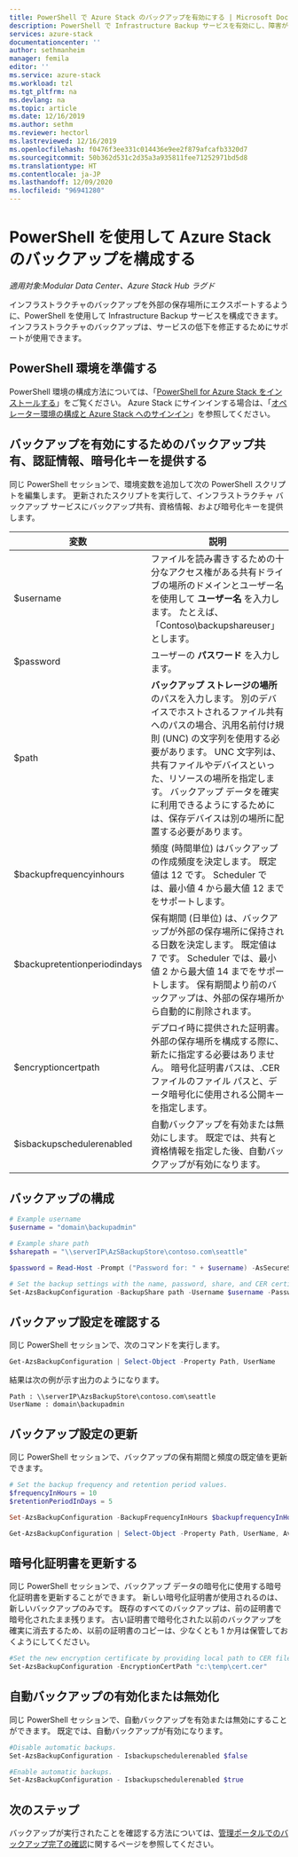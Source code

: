 ```yaml
---
title: PowerShell で Azure Stack のバックアップを有効にする | Microsoft Docs
description: PowerShell で Infrastructure Backup サービスを有効にし、障害が発生した場合に Azure Stack を復元できるようにする方法について学習します。
services: azure-stack
documentationcenter: ''
author: sethmanheim
manager: femila
editor: ''
ms.service: azure-stack
ms.workload: tzl
ms.tgt_pltfrm: na
ms.devlang: na
ms.topic: article
ms.date: 12/16/2019
ms.author: sethm
ms.reviewer: hectorl
ms.lastreviewed: 12/16/2019
ms.openlocfilehash: f0476f3ee331c014436e9ee2f879afcafb3320d7
ms.sourcegitcommit: 50b362d531c2d35a3a935811fee71252971bd5d8
ms.translationtype: HT
ms.contentlocale: ja-JP
ms.lasthandoff: 12/09/2020
ms.locfileid: "96941280"
---
```

# <a name="configure-backup-for-azure-stack-with-powershell"></a>PowerShell を使用して Azure Stack のバックアップを構成する

*適用対象:Modular Data Center、Azure Stack Hub ラグド*

インフラストラクチャのバックアップを外部の保存場所にエクスポートするように、PowerShell を使用して Infrastructure Backup サービスを構成できます。 インフラストラクチャのバックアップは、サービスの低下を修正するためにサポートが使用できます。

## <a name="prepare-powershell-environment"></a>PowerShell 環境を準備する

PowerShell 環境の構成方法については、「[PowerShell for Azure Stack をインストールする](../../operator/azure-stack-powershell-install.md)」をご覧ください。 Azure Stack にサインインする場合は、「[オペレーター環境の構成と Azure Stack へのサインイン](../../operator/azure-stack-powershell-configure-admin.md)」を参照してください。

## <a name="provide-the-backup-share-credentials-and-encryption-key-to-enable-backup"></a>バックアップを有効にするためのバックアップ共有、認証情報、暗号化キーを提供する

同じ PowerShell セッションで、環境変数を追加して次の PowerShell スクリプトを編集します。 更新されたスクリプトを実行して、インフラストラクチャ バックアップ サービスにバックアップ共有、資格情報、および暗号化キーを提供します。

|変数  |説明  |
|---------|---------|
|$username     | ファイルを読み書きするための十分なアクセス権がある共有ドライブの場所のドメインとユーザー名を使用して **ユーザー名** を入力します。 たとえば、「Contoso\\backupshareuser」とします。        |
|$password     | ユーザーの **パスワード** を入力します。        |
|$path     | **バックアップ ストレージの場所** のパスを入力します。 別のデバイスでホストされるファイル共有へのパスの場合、汎用名前付け規則 (UNC) の文字列を使用する必要があります。 UNC 文字列は、共有ファイルやデバイスといった、リソースの場所を指定します。 バックアップ データを確実に利用できるようにするためには、保存デバイスは別の場所に配置する必要があります。        |
|$backupfrequencyinhours     | 頻度 (時間単位) はバックアップの作成頻度を決定します。 既定値は 12 です。 Scheduler では、最小値 4 から最大値 12 までをサポートします。        |
|$backupretentionperiodindays     | 保有期間 (日単位) は、バックアップが外部の保存場所に保持される日数を決定します。 既定値は 7 です。 Scheduler では、最小値 2 から最大値 14 までをサポートします。 保有期間より前のバックアップは、外部の保存場所から自動的に削除されます。        |
|$encryptioncertpath     | デプロイ時に提供された証明書。 外部の保存場所を構成する際に、新たに指定する必要はありません。 暗号化証明書パスは、.CER ファイルのファイル パスと、データ暗号化に使用される公開キーを指定します。        |
|$isbackupschedulerenabled     | 自動バックアップを有効または無効にします。 既定では、共有と資格情報を指定した後、自動バックアップが有効になります。        |

## <a name="configure-backup"></a>バックアップの構成

```powershell
# Example username
$username = "domain\backupadmin"

# Example share path
$sharepath = "\\serverIP\AzSBackupStore\contoso.com\seattle"

$password = Read-Host -Prompt ("Password for: " + $username) -AsSecureString

# Set the backup settings with the name, password, share, and CER certificate file.
Set-AzsBackupConfiguration -BackupShare path -Username $username -Password $password
```

## <a name="confirm-backup-settings"></a>バックアップ設定を確認する

同じ PowerShell セッションで、次のコマンドを実行します。

```powershell
Get-AzsBackupConfiguration | Select-Object -Property Path, UserName
```

結果は次の例が示す出力のようになります。

```shell
Path : \\serverIP\AzsBackupStore\contoso.com\seattle
UserName : domain\backupadmin
```

## <a name="update-backup-settings"></a>バックアップ設定の更新

同じ PowerShell セッションで、バックアップの保有期間と頻度の既定値を更新できます。

```powershell
# Set the backup frequency and retention period values.
$frequencyInHours = 10
$retentionPeriodInDays = 5

Set-AzsBackupConfiguration -BackupFrequencyInHours $backupfrequencyInHours -BackupRetentionPeriodInDays $backupretentionPeriodInDays

Get-AzsBackupConfiguration | Select-Object -Property Path, UserName, AvailableCapacity, BackupFrequencyInHours, BackupRetentionPeriodInDays
```

## <a name="update-encryption-certificate"></a>暗号化証明書を更新する

同じ PowerShell セッションで、バックアップ データの暗号化に使用する暗号化証明書を更新することができます。 新しい暗号化証明書が使用されるのは、新しいバックアップのみです。 既存のすべてのバックアップは、前の証明書で暗号化されたまま残ります。 古い証明書で暗号化された以前のバックアップを確実に消去するため、以前の証明書のコピーは、少なくとも 1 か月は保管しておくようにしてください。

```powershell
#Set the new encryption certificate by providing local path to CER file.
Set-AzsBackupConfiguration -EncryptionCertPath "c:\temp\cert.cer"
```

## <a name="enable-or-disable-automatic-backups"></a>自動バックアップの有効化または無効化

同じ PowerShell セッションで、自動バックアップを有効または無効にすることができます。 既定では、自動バックアップが有効になります。

```powershell
#Disable automatic backups.
Set-AzsBackupConfiguration - Isbackupschedulerenabled $false

#Enable automatic backups.
Set-AzsBackupConfiguration - Isbackupschedulerenabled $true
```

## <a name="next-steps"></a>次のステップ

バックアップが実行されたことを確認する方法については、[管理ポータルでのバックアップ完了の確認](../../operator/azure-stack-backup-back-up-azure-stack.md)に関するページを参照してください。
